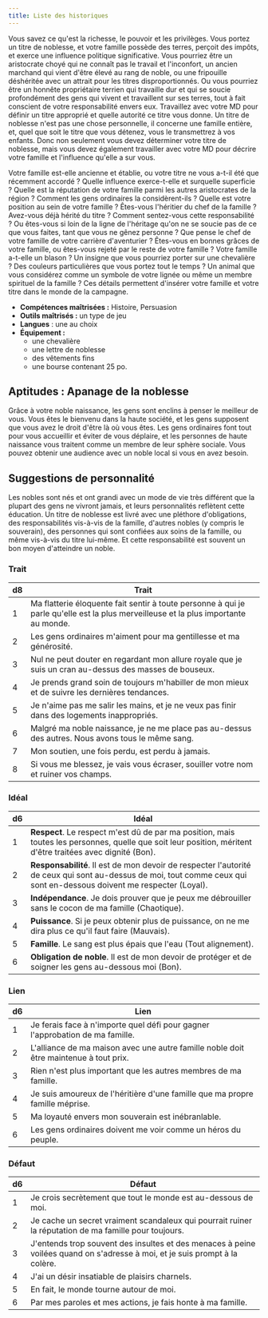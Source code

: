 ```yaml
---
title: Liste des historiques
---
```

Vous savez ce qu'est la richesse, le pouvoir et les privilèges. Vous portez un titre de noblesse, et votre famille possède des terres, perçoit des impôts, et exerce une influence politique significative. Vous pourriez être un aristocrate choyé qui ne connaît pas le travail et l'inconfort, un ancien marchand qui vient d'être élevé au rang de noble, ou une fripouille déshéritée avec un attrait pour les titres disproportionnés. Ou vous pourriez être un honnête propriétaire terrien qui travaille dur et qui se soucie profondément des gens qui vivent et travaillent sur ses terres, tout à fait conscient de votre responsabilité envers eux. Travaillez avec votre MD pour définir un titre approprié et quelle autorité ce titre vous donne. Un titre de noblesse n'est pas une chose personnelle, il concerne une famille entière, et, quel que soit le titre que vous détenez, vous le transmettrez à vos enfants. Donc non seulement vous devez déterminer votre titre de noblesse, mais vous devez également travailler avec votre MD pour décrire votre famille et l'influence qu'elle a sur vous.

Votre famille est-elle ancienne et établie, ou votre titre ne vous a-t-il été que récemment accordé ? Quelle influence exerce-t-elle et sur ​​quelle superficie ? Quelle est la réputation de votre famille parmi les autres aristocrates de la région ? Comment les gens ordinaires la considèrent-ils ? Quelle est votre position au sein de votre famille ? Êtes-vous l'héritier du chef de la famille ? Avez-vous déjà hérité du titre ? Comment sentez-vous cette responsabilité ? Ou êtes-vous si loin de la ligne de l'héritage qu'on ne se soucie pas de ce que vous faites, tant que vous ne gênez personne ? Que pense le chef de votre famille de votre carrière d'aventurier ? Êtes-vous en bonnes grâces de votre famille, ou êtes-vous rejeté par le reste de votre famille ? Votre famille a-t-elle un blason ? Un insigne que vous pourriez porter sur une chevalière ? Des couleurs particulières que vous portez tout le temps ? Un animal que vous considérez comme un symbole de votre lignée ou même un membre spirituel de la famille ? Ces détails permettent d'insérer votre famille et votre titre dans le monde de la campagne.

- **Compétences maîtrisées :** Histoire, Persuasion  
- **Outils maîtrisés :** un type de jeu
- **Langues** : une au choix
- **Équipement :**
	- une chevalière
	- une lettre de noblesse
	- des vêtements fins
	- une bourse contenant 25 po.

## Aptitudes : Apanage de la noblesse
Grâce à votre noble naissance, les gens sont enclins à penser le meilleur de vous. Vous êtes le bienvenu dans la haute société, et les gens supposent que vous avez le droit d'être là où vous êtes. Les gens ordinaires font tout pour vous accueillir et éviter de vous déplaire, et les personnes de haute naissance vous traitent comme un membre de leur sphère sociale. Vous pouvez obtenir une audience avec un noble local si vous en avez besoin.

## Suggestions de personnalité
Les nobles sont nés et ont grandi avec un mode de vie très différent que la plupart des gens ne vivront jamais, et leurs personnalités reflètent cette éducation. Un titre de noblesse est livré avec une pléthore d'obligations, des responsabilités vis-à-vis de la famille, d'autres nobles (y compris le souverain), des personnes qui sont confiées aux soins de la famille, ou même vis-à-vis du titre lui-même. Et cette responsabilité est souvent un bon moyen d'atteindre un noble.

### Trait
|d8|Trait|
|--|--|
|1|Ma flatterie éloquente fait sentir à toute personne à qui je parle qu'elle est la plus merveilleuse et la plus importante au monde.|
|2|Les gens ordinaires m'aiment pour ma gentillesse et ma générosité.|
|3|Nul ne peut douter en regardant mon allure royale que je suis un cran au-dessus des masses de bouseux.|
|4|Je prends grand soin de toujours m'habiller de mon mieux et de suivre les dernières tendances.|
|5|Je n'aime pas me salir les mains, et je ne veux pas finir dans des logements inappropriés.|
|6|Malgré ma noble naissance, je ne me place pas au-dessus des autres. Nous avons tous le même sang.|
|7|Mon soutien, une fois perdu, est perdu à jamais.|
|8|Si vous me blessez, je vais vous écraser, souiller votre nom et ruiner vos champs.|

### Idéal
|d6|Idéal|
|--|--|
|1|**Respect**. Le respect m'est dû de par ma position, mais toutes les personnes, quelle que soit leur position, méritent d'être traitées avec dignité (Bon).|
|2|**Responsabilité**. Il est de mon devoir de respecter l'autorité de ceux qui sont au-dessus de moi, tout comme ceux qui sont en-dessous doivent me respecter (Loyal).|
|3|**Indépendance**. Je dois prouver que je peux me débrouiller sans le cocon de ma famille (Chaotique).|
|4|**Puissance**. Si je peux obtenir plus de puissance, on ne me dira plus ce qu'il faut faire (Mauvais).|
|5|**Famille**. Le sang est plus épais que l'eau (Tout alignement).|
|6|**Obligation de noble**. Il est de mon devoir de protéger et de soigner les gens au-dessous moi (Bon).|

### Lien
|d6|Lien|
|--|--|
|1|Je ferais face à n'importe quel défi pour gagner l'approbation de ma famille.|
|2|L'alliance de ma maison avec une autre famille noble doit être maintenue à tout prix.|
|3|Rien n'est plus important que les autres membres de ma famille.|
|4|Je suis amoureux de l'héritière d'une famille que ma propre famille méprise.|
|5|Ma loyauté envers mon souverain est inébranlable.|
|6|Les gens ordinaires doivent me voir comme un héros du peuple.|

### Défaut
|d6|Défaut|
|--|--|
|1|Je crois secrètement que tout le monde est au-dessous de moi.|
|2|Je cache un secret vraiment scandaleux qui pourrait ruiner la réputation de ma famille pour toujours.|
|3|J'entends trop souvent des insultes et des menaces à peine voilées quand on s'adresse à moi, et je suis prompt à la colère.|
|4|J'ai un désir insatiable de plaisirs charnels.|
|5|En fait, le monde tourne autour de moi.|
|6|Par mes paroles et mes actions, je fais honte à ma famille.|